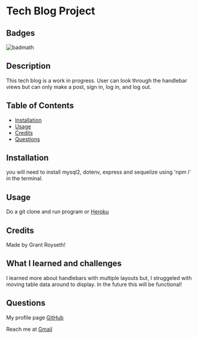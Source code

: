# Tech Blog Project
    
## Badges  
  ![badmath](https://img.shields.io/github/languages/top/nielsenjared/badmath)
  
## Description  


This tech blog is a work in progress. User can look through the handlebar views but can only make a post, sign in, log in, and log out.
## Table of Contents 

- [Installation](#installation)
- [Usage](#usage)
- [Credits](#credits)
- [Questions](#questions)

## Installation
you will need to install mysql2, dotenv, express and sequelize using 'npm i' in the terminal.

## Usage
Do a git clone and run program or 
[Heroku](https://mysterious-crag-93080.herokuapp.com/)
## Credits
Made by Grant Royseth!

## What I learned and challenges

I learned more about handlebars with multiple layouts but, I struggeled with moving table data around to display. In the future this will be functional!

## Questions
My profile page [GitHub](https://github.com/groyseth)

Reach me at [Gmail](Groyseth@gmail.com)
